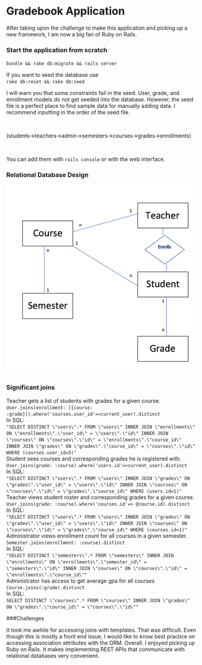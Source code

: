 # Gradebook Application

After taking upon the challenge to make this application and picking up a new framework, I am now a big fan of Ruby on Rails.

### Start the application from scratch
`bundle && rake db:migrate && rails server`
<br />

If you want to seed the database use <br />
`rake db:reset && rake db:seed`<br />

I will warn you that some constraints fail in the seed. User, grade, and enrollment models do not get seeded into the database. However, the seed file is a perfect place to find sample data for manually adding data. I recommend inputting in the order of the seed file.

<br />

(students->teachers->admin->semesters->courses->grades->enrollments)

<br />

You can add them with `rails console` or with the web interface.

### Relational Database Design

<img src="ER-Diagram.png" />

### Significant joins

Teacher gets a list of students with grades for a given course. <br />
`User.joins(enrollment: [{course: :grade}]).where('courses.user_id'=>current_user).distinct`
<br />
In SQL: <br />
`"SELECT DISTINCT \"users\".* FROM \"users\" INNER JOIN \"enrollments\" ON \"enrollments\".\"user_id\" = \"users\".\"id\" INNER JOIN \"courses\" ON \"courses\".\"id\" = \"enrollments\".\"course_id\" INNER JOIN \"grades\" ON \"grades\".\"course_id\" = \"courses\".\"id\" WHERE (courses.user_id=5)"`
<br />
Student sees courses and corresponding grades he is registered with.
`User.joins(grade: :course).where('users.id'=>current_user).distinct`
<br />
In SQL: <br />
`"SELECT DISTINCT \"users\".* FROM \"users\" INNER JOIN \"grades\" ON \"grades\".\"user_id\" = \"users\".\"id\" INNER JOIN \"courses\" ON \"courses\".\"id\" = \"grades\".\"course_id\" WHERE (users.id=1)"`
<br />
Teacher views student roster and corresponding grades for a given course. <br />
`User.joins(grade: :course).where('courses.id'=> @course.id).distinct` <br />
In SQL: <br />
`"SELECT DISTINCT \"users\".* FROM \"users\" INNER JOIN \"grades\" ON \"grades\".\"user_id\" = \"users\".\"id\" INNER JOIN \"courses\" ON \"courses\".\"id\" = \"grades\".\"course_id\" WHERE (courses.id=1)"` <br />
Administrator views enrollment count for all courses in a given semester. <br/>
`Semester.joins(enrollment: :course).distinct` <br />
In SQL: <br />
`"SELECT DISTINCT \"semesters\".* FROM \"semesters\" INNER JOIN \"enrollments\" ON \"enrollments\".\"semester_id\" = \"semesters\".\"id\" INNER JOIN \"courses\" ON \"courses\".\"id\" = \"enrollments\".\"course_id\""` <br />
Administrator has access to get average gpa for all courses <br />
`Course.joins(:grade).distinct` <br />
In SQL: <br />
`SELECT DISTINCT \"courses\".* FROM \"courses\" INNER JOIN \"grades\" ON \"grades\".\"course_id\" = \"courses\".\"id\""` <br />

###Challenges

It took me awhile for accessing joins with templates. That was difficult. Even though this is mostly a front end issue, I would like to know best practice on accessing association attributes with the ORM. Overall. I enjoyed picking up Ruby on Rails. It makes implementing REST APIs that communicate with relational databases very convenient.
